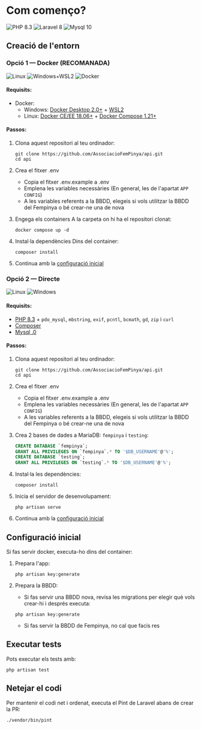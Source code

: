 # Com començo?

![PHP 8.3](https://img.shields.io/badge/PHP-8.3-777BB4?logo=php)
![Laravel 8](https://img.shields.io/badge/Laravel-11-FF2D20?logo=laravel)
![Mysql 10](https://img.shields.io/badge/Mysql-8.0-003545?logo=mariadb)

## Creació de l'entorn

### Opció 1 — Docker (RECOMANADA)
![Linux] ![Windows+WSL2] ![Docker]

#### Requisits:

- Docker:
  - Windows: [Docker Desktop 2.0+](https://www.docker.com/products/docker-desktop) + [WSL2](https://aka.ms/vscode-remote/containers/docker-wsl2)
  - Linux: [Docker CE/EE 18.06+](https://docs.docker.com/install/#supported-platforms) + [Docker Compose 1.21+](https://docs.docker.com/compose/install)

#### Passos:

1. Clona aquest repositori al teu ordinador:
   ```shell
   git clone https://github.com/AssociacioFemPinya/api.git
   cd api
   ```

2. Crea el fitxer .env 
   - Copia el fitxer .env.example a .env
   - Emplena les variables necessàries (En general, les de l'apartat `APP CONFIG`)
   - A les variables referents a la BBDD, elegeis si vols utilitzar la BBDD del Fempinya o bé crear-ne una de nova


3. Engega els containers
    A la carpeta on hi ha el repositori clonat:
   ```shell
   docker compose up -d
   ```

4. Instal·la dependències
   Dins del container:
   ```shell
   composer install
   ```

4. Continua amb la [configuració inicial](#configuració-inicial)

### Opció 2 — Directe
![Linux] ![Windows]

#### Requisits:

- [PHP 8.3](https://www.php.net/) + `pdo_mysql`, `mbstring`, `exif`, `pcntl`, `bcmath`, `gd`, `zip` i `curl`
- [Composer](https://getcomposer.org/)
- [Mysql .0](https://www.mysql.com/)

#### Passos:

1. Clona aquest repositori al teu ordinador:
   ```shell
   git clone https://github.com/AssociacioFemPinya/api.git
   cd api
   ```

2. Crea el fitxer .env 
   - Copia el fitxer .env.example a .env
   - Emplena les variables necessàries (En general, les de l'apartat `APP CONFIG`)
   - A les variables referents a la BBDD, elegeis si vols utilitzar la BBDD del Fempinya o bé crear-ne una de nova   

3. Crea 2 bases de dades a MariaDB: `fempinya` i `testing`:
   ```sql
   CREATE DATABASE `fempinya`;
   GRANT ALL PRIVILEGES ON `fempinya`.* TO '$DB_USERNAME'@'%';
   CREATE DATABASE `testing`;
   GRANT ALL PRIVILEGES ON `testing`.* TO '$DB_USERNAME'@'%';
   ```

4. Instal·la les dependències:
   ```shell
   composer install
   ```

5. Inicia el servidor de desenvolupament:
   ```shell
   php artisan serve
   ```

6. Continua amb la [configuració inicial](#configuració-inicial)


## Configuració inicial

Si fas servir docker, executa-ho dins del container:

1. Prepara l'app:
   ```shell
   php artisan key:generate
   ```
2. Prepara la BBDD:

   - Si fas servir una BBDD nova, revisa les migrations per elegir què vols crear-hi i després executa:
   ```shell
   php artisan key:generate
   ```   
   - Si fas servir la BBDD de Fempinya, no cal que facis res  

## Executar tests

Pots executar els tests amb:

```shell
php artisan test
```

## Netejar el codi

Per mantenir el codi net i ordenat, executa el Pint de Laravel abans de crear la PR:
```shell
./vendor/bin/pint
```

[Linux]: https://img.shields.io/badge/Linux-FCC624?logo=linux&logoColor=000
[Windows]: https://img.shields.io/badge/Windows-0078D6?logo=windows&logoColor=fff
[Windows+WSL2]: https://img.shields.io/static/v1?label=Windows&message=WSL2&color=FCC624&logo=windows&labelColor=0078D6
[Docker]: https://img.shields.io/badge/Docker-2496ED?logo=docker&logoColor=fff
